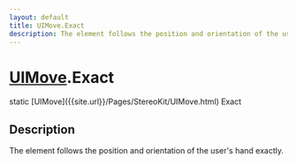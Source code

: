 ```yaml
---
layout: default
title: UIMove.Exact
description: The element follows the position and orientation of the user's hand exactly.
---
```

# [UIMove]({{site.url}}/Pages/StereoKit/UIMove.html).Exact

<div class='signature' markdown='1'>
static [UIMove]({{site.url}}/Pages/StereoKit/UIMove.html) Exact
</div>

## Description
The element follows the position and orientation of the
user's hand exactly.

